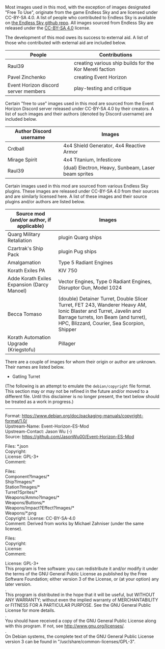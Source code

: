 Most images used in this mod, with the exception of images designated "Free To Use", originate from the game Endless Sky and are licensed under CC-BY-SA 4.0.
A list of people who contributed to Endless Sky is available on [the Endless Sky github repo](https://github.com/endless-sky/endless-sky/).
All images sourced from Endless Sky are released under the [CC-BY-SA 4.0](https://creativecommons.org/licenses/by-sa/4.0/legalcode) license.

The development of this mod owes its success to external aid. 
A list of those who contributed with external aid are included below.

People | Contributions
--- | ---
Raul39 | creating various ship builds for the Kor Mereti faction
Pavel Zinchenko | creating Event Horizon
Event Horizon discord server members | play-testing and critique

Certain "free to use" images used in this mod are sourced from the Event Horizon Discord server released under CC-BY-SA 4.0 by their creators.
A list of such images and their authors (denoted by Discord username) are included below.

Author Discord username | Images
--- | ---
Crdball | 4x4 Shield Generator, 4x4 Reactive Armor
Mirage Spirit | 4x4 Titanium, Infesticore
Raul39 | (dual) Electron, Heavy, Sunbeam, Laser beam sprites

Certain images used in this mod are sourced from various Endless Sky plugins.
These images are released under CC-BY-SA 4.0 from their sources and are similarly licensed here.
A list of these images and their source plugins and/or authors are listed below.

Source mod (and/or author, if applicable) | Images
--- | ---
Quarg Military Retaliation | plugin Quarg ships
Czartrak's Ship Pack | plugin Pug ships
Amalgamation | Type 5 Radiant Engines
Korath Exiles PA | KIV 750
Adde Korath Exiles Expansion (Darcy Manoel) | Vector Engines, Type 0 Radiant Engines, Disruptor Gun, Model 1024
Becca Tomaso | (double) Detainer Turret, Double Slicer Turret, FET 243, Wanderer Heavy AM, Ionic Blaster and Turret, Javelin and Barrage turrets, Ion Beam (and turret), HPC, Blizzard, Courier, Sea Scorpion, Shipper
Korath Automation Upgrade (Kriegstofu) | Pillager

There are a couple of images for whom their origin or author are unknown. Their names are listed below.

* Gatling Turret

(The following is an attempt to emulate the `debian/copyright` file format. This section may or may not be refined in the future and/or moved to a different file. Until this disclaimer is no longer present, the text below should be treated as a work in progress.)

______________________________________________________________________________
Format: https://www.debian.org/doc/packaging-manuals/copyright-format/1.0/   
Upstream-Name: Event-Horizon-ES-Mod   
Upstream-Contact: Jason Wu (-)   
Source: https://github.com/JasonWu00/Event-Horizon-ES-Mod

Files: *.json   
Copyright:   
License: GPL-3+   
Comment:

Files:   
  Component?Images/*   
  Ship?Images/*   
  Station?Images/*   
  Turret?Sprites/*   
  Weapons/Ammo?Images/*   
  Weapons/Buttons/*   
  Weapons/Impact?Effect?Images/*   
  Weapons/*.png   
Copyright: 
License: CC-BY-SA-4.0   
Comment: Derived from works by Michael Zahniser (under the same license).

Files:   
Copyright:   
License:   
Comment:   

License: GPL-3+   
  This program is free software: you can redistribute it and/or modify
  it under the terms of the GNU General Public License as published by
  the Free Software Foundation; either version 3 of the License, or
  (at your option) any later version.   
  .   
  This program is distributed in the hope that it will be useful,
  but WITHOUT ANY WARRANTY; without even the implied warranty of
  MERCHANTABILITY or FITNESS FOR A PARTICULAR PURPOSE.  See the
  GNU General Public License for more details.   
  .   
  You should have received a copy of the GNU General Public License
  along with this program.  If not, see <http://www.gnu.org/licenses/>.   
  .   
  On Debian systems, the complete text of the GNU General Public
  License version 3 can be found in "/usr/share/common-licenses/GPL-3".   
